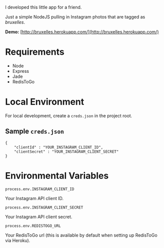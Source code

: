 I developed this little app for a friend.

Just a simple NodeJS pulling in Instagram photos that are tagged as *bruxelles*.

**Demo:** [http://bruxelles.herokuapp.com/](http://bruxelles.herokuapp.com/)

# Requirements

- Node
- Express
- Jade
- RedisToGo

# Local Environment

For local development, create a `creds.json` in the project root.

## Sample `creds.json`

    {
        "clientId" : "YOUR_INSTAGRAM_CLIENT_ID",
        "clientSecret" : "YOUR_INSTAGRAM_CLIENT_SECRET"
    }

# Environmental Variables

`process.env.INSTAGRAM_CLIENT_ID`

Your Instagram API client ID.

`process.env.INSTAGRAM_CLIENT_SECRET`

Your Instagram API client secret.

`process.env.REDISTOGO_URL`

Your RedisToGo url (this is available by default when setting up RedisToGo via Heroku).